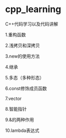 # cpp_learning
C++代码学习以及代码讲解

1.重构函数

2.浅拷贝和深拷贝

3.new的使用方法

4.继承

5.多态（多种形态）

6.const修饰成员函数

7.vector

8.智能指针

9.&的两种作用

10.lambda表达式
